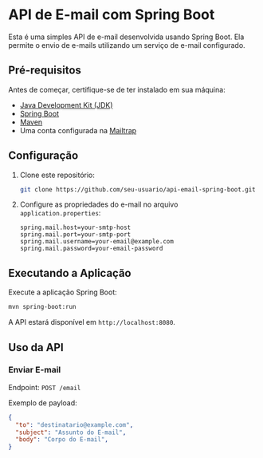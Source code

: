 
# API de E-mail com Spring Boot

Esta é uma simples API de e-mail desenvolvida usando Spring Boot. Ela permite o envio de e-mails utilizando um serviço de e-mail configurado.

## Pré-requisitos

Antes de começar, certifique-se de ter instalado em sua máquina:

- [Java Development Kit (JDK)](https://www.oracle.com/java/technologies/javase-downloads.html)
- [Spring Boot](https://spring.io/projects/spring-boot)
- [Maven](https://maven.apache.org/)
- Uma conta configurada na [Mailtrap](https://mailtrap.io/)

## Configuração

1. Clone este repositório:

   ```bash
   git clone https://github.com/seu-usuario/api-email-spring-boot.git
   ```

2. Configure as propriedades do e-mail no arquivo `application.properties`:

   ```properties
   spring.mail.host=your-smtp-host
   spring.mail.port=your-smtp-port
   spring.mail.username=your-email@example.com
   spring.mail.password=your-email-password
   ```

## Executando a Aplicação

Execute a aplicação Spring Boot:

```bash
mvn spring-boot:run
```

A API estará disponível em `http://localhost:8080`.

## Uso da API

### Enviar E-mail

Endpoint: `POST /email`

Exemplo de payload:

```json
{
  "to": "destinatario@example.com",
  "subject": "Assunto do E-mail",
  "body": "Corpo do E-mail",
}
```
